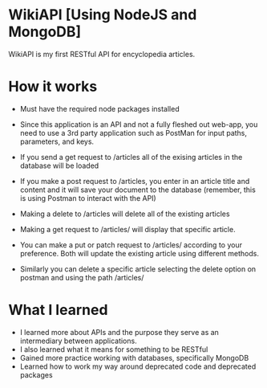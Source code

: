 # WikiAPI [Using NodeJS and MongoDB]
WikiAPI is my first RESTful API for encyclopedia articles.

# How it works
- Must have the required node packages installed
- Since this application is an API and not a fully fleshed out web-app, you need to use a 3rd party application such as PostMan for input paths, parameters, and keys.


- If you send a get request to /articles all of the exising articles in the database will be loaded
- If you make a post request to /articles, you enter in an article title and content and it will save your document to the database (remember, this is using Postman to interact with the API)
- Making a delete to /articles will delete all of the existing articles

- Making a get request to /articles/<articleTitle> will display that specific article.
- You can make a put or patch request to /articles/<articleTitle> according to your preference. Both will update the existing article using different methods.
- Similarly you can delete a specific article selecting the delete option on postman and using the path /articles/<articleTitle>


# What I learned
- I learned more about APIs and the purpose they serve as an intermediary between applications. 
- I also learned what it means for something to be RESTful
- Gained more practice working with databases, specifically MongoDB
- Learned how to work my way around deprecated code and deprecated packages

